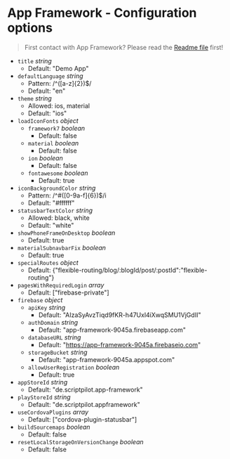 # App Framework - Configuration options

<!-- comment -->
<!-- /comment -->

> First contact with App Framework? Please read the [Readme file](../README.md) first!

<!-- update-on-build -->
- `title` *string*
  - Default: "Demo App"
- `defaultLanguage` *string*
  - Pattern: /^([a-z]{2})$/
  - Default: "en"
- `theme` *string*
  - Allowed: ios, material
  - Default: "ios"
- `loadIconFonts` *object*
  - `framework7` *boolean*
    - Default: false
  - `material` *boolean*
    - Default: false
  - `ion` *boolean*
    - Default: false
  - `fontawesome` *boolean*
    - Default: true
- `iconBackgroundColor` *string*
  - Pattern: /^#([0-9a-f]{6})$/i
  - Default: "#ffffff"
- `statusbarTextColor` *string*
  - Allowed: black, white
  - Default: "white"
- `showPhoneFrameOnDesktop` *boolean*
  - Default: true
- `materialSubnavbarFix` *boolean*
  - Default: true
- `specialRoutes` *object*
  - Default: {"flexible-routing/blog/:blogId/post/:postId":"flexible-routing"}
- `pagesWithRequiredLogin` *array*
  - Default: ["firebase-private"]
- `firebase` *object*
  - `apiKey` *string*
    - Default: "AIzaSyAvzTiqd9fKR-h47Uxl4iXwqSMU1VjGdII"
  - `authDomain` *string*
    - Default: "app-framework-9045a.firebaseapp.com"
  - `databaseURL` *string*
    - Default: "https://app-framework-9045a.firebaseio.com"
  - `storageBucket` *string*
    - Default: "app-framework-9045a.appspot.com"
  - `allowUserRegistration` *boolean*
    - Default: true
- `appStoreId` *string*
  - Default: "de.scriptpilot.app-framework"
- `playStoreId` *string*
  - Default: "de.scriptpilot.appframework"
- `useCordovaPlugins` *array*
  - Default: ["cordova-plugin-statusbar"]
- `buildSourcemaps` *boolean*
  - Default: false
- `resetLocalStorageOnVersionChange` *boolean*
  - Default: false
<!-- /update-on-build -->
